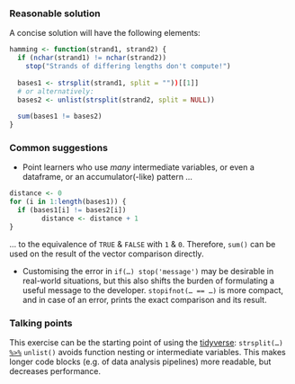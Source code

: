### Reasonable solution

A concise solution will have the following elements:

```r
hamming <- function(strand1, strand2) {
  if (nchar(strand1) != nchar(strand2))
    stop("Strands of differing lengths don't compute!")
  
  bases1 <- strsplit(strand1, split = ""))[[1]]
  # or alternatively:
  bases2 <- unlist(strsplit(strand2, split = NULL))
  
  sum(bases1 != bases2)
}
```


### Common suggestions

- Point learners who use _many_ intermediate variables, or even a dataframe, or an accumulator(-like) pattern …
```r
distance <- 0
for (i in 1:length(bases1)) {
  if (bases1[i] != bases2[i])
        distance <- distance + 1
}
```
… to the equivalence of `TRUE` & `FALSE` with `1` & `0`. Therefore, `sum()` can be
used on the result of the vector comparison directly.
- Customising the error in `if(…) stop('message')` may be desirable in real-world situations,
but this also shifts the burden of formulating a useful message to the developer.
`stopifnot(… == …)` is more compact, and in case of an error, prints the exact comparison
and its result.


### Talking points

This exercise can be the starting point of using the [tidyverse](https://tidyverse.org):
`strsplit(…)` [`%>%`](https://magrittr.tidyverse.org) `unlist()` avoids function nesting
or intermediate variables. This makes longer code blocks (e.g. of data analysis
pipelines) more readable, but decreases performance.
